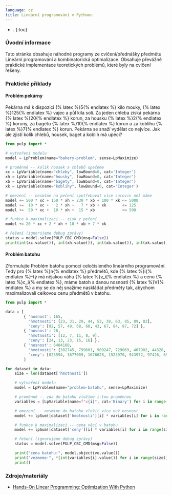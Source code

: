 ```yaml
---
language: cz
title: Lineární programování v Pythonu
---
```



- .
{:toc}

### Úvodní informace
Tato stránka obsahuje náhodné programy ze cvičení/přednášky předmětu Lineární programování a kombinatorická optimalizace. Obsahuje převážně praktické implementace teoretických problémů, které byly na cvičení řešeny.

### Praktické příklady

#### Problém pekárny
Pekárna má k dispozici {% latex %}5{% endlatex %} kilo mouky, {% latex %}125{% endlatex %} vajec a půl kila soli. Za jeden chleba zı́ská pekárna {% latex %}20{% endlatex %} korun, za housku {% latex %}2{% endlatex %} koruny, za bagetu {% latex %}10{% endlatex %} korun a za koblihu {% latex %}7{% endlatex %} korun. Pekárna se snažı́ vydělat co nejvı́ce. Jak ale zjistı́ kolik chlebů, housek, baget a koblih má upéci?

```py
from pulp import *

# vytvoření modelu
model = LpProblem(name="bakery-problem", sense=LpMaximize)

# proměnné -- kolik housek a chlebů upečeme
xc = LpVariable(name="chleby", lowBound=0, cat='Integer')
xh = LpVariable(name="housky", lowBound=0, cat='Integer')
xb = LpVariable(name="bagety", lowBound=0, cat='Integer')
xk = LpVariable(name="koblihy", lowBound=0, cat='Integer')

# omezení -- nesmíme na pečení spotřebovat více surovin než máme
model += 500 * xc + 150 * xh + 230 * xb + 100 * xk <= 5000
model +=  10 * xc +   2 * xh +   7 * xb + xk       <= 125
model +=  50 * xc +  10 * xh +  15 * xb            <= 500

# funkce k maximalizaci -- zisk z pečení
model += 20 * xc + 2 * xh + 10 * xb + 7 * xk

# řešení (ignorujeme debug zprávy)
status = model.solve(PULP_CBC_CMD(msg=False))
print(int(xc.value()), int(xh.value()), int(xb.value()), int(xk.value()))
```

#### Problém batohu
Zformulujte Problém batohu pomocı́ celočı́sleného lineárnı́ho programovánı́. Tedy pro {% latex %}n{% endlatex %} předmětů, kde {% latex %}i{% endlatex %}-tý má nějakou váhu {% latex %}v_i{% endlatex %} a cenu {% latex %}c_i{% endlatex %}, máme batoh s danou nosnostı́ {% latex %}V{% endlatex %} a my se do něj snažı́me naskládat předměty tak, abychom maximalizovali celkovou cenu předmětů v batohu.

```py
from pulp import *

data = [
        { 'nosnost': 165,
          'hmotnosti': [23, 31, 29, 44, 53, 38, 63, 85, 89, 82],
          'ceny': [92, 57, 49, 68, 60, 43, 67, 84, 87, 72] },
        { 'nosnost': 26,
          'hmotnosti': [12, 7, 11, 8, 9],
          'ceny': [24, 13, 23, 15, 16] },
        { 'nosnost': 6404180,
          'hmotnosti': [382745, 799601, 909247, 729069, 467902, 44328, 34610, 698150, 823460, 903959, 853665, 551830, 610856, 670702, 488960, 951111, 323046, 446298, 931161, 31385, 496951, 264724, 224916, 169684],
          'ceny': [825594, 1677009, 1676628, 1523970, 943972, 97426, 69666, 1296457, 1679693, 1902996, 1844992, 1049289, 1252836, 1319836, 953277, 2067538, 675367, 853655, 1826027, 65731, 901489, 577243, 466257, 369261] },
        ]

for dataset in data:
    size = len(dataset['hmotnosti'])

    # vytvoření modelu
    model = LpProblem(name="problem-batohu", sense=LpMaximize)

    # proměnné -- zda do batohu vložíme i-tou proměnnou
    variables = [LpVariable(name=f"x{i}", cat='Binary') for i in range(size)]

    # omezení -- nesmíme do batohu vložit více než nosnost
    model += lpSum([dataset['hmotnosti'][i] * variables[i] for i in range(size)]) <= dataset['nosnost']

    # funkce k maximalizaci -- cena věcí v batohu
    model += lpSum([dataset['ceny'][i] * variables[i] for i in range(size)])

    # řešení (ignorujeme debug zprávy)
    status = model.solve(PULP_CBC_CMD(msg=False))

    print("cena batohu:", model.objective.value())
    print("vezmeme:", *[int(variables[i].value()) for i in range(size)])
    print()
```

### Zdroje/materiály
- [Hands-On Linear Programming: Optimization With Python](https://realpython.com/linear-programming-python/)
